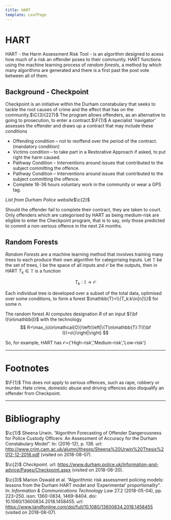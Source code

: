 ```yaml
---
title: HART
template: LeafPage
---
```


# HART
$\newcommand{\F}[1]{^{[\text{F}#1]}}$
$\newcommand{\C}[2]{^{[#1\text{, p.#2}]}}$
$\newcommand{\c}[1]{^{[#1]}}$

HART - the Harm Assessment Risk Tool - is an algorithm designed to acess how much of a risk an offender poses to their community. HART functions using the machine learning process of *random forests*, a method by which many algorithms are generated and there is a first past the post vote between all of them.

## Background - Checkpoint

Checkpoint is an initiative within the Durham constabulary that seeks to tackle the root causes of crime and the effect that has on the community.$\C{3}{227}$ The program allows offenders, as an alternative to going to prosecution, to enter a contract.$\F{1}$ A specialist 'navigator' assesses the offender and draws up a contract that may include these conditions

* Offending condition – not to reoffend over the period of the contract. (mandatory condition)
* Victims condition – to take part in a Restorative Approach if asked, to put right the harm caused.
* Pathway Condition – Interventions around issues that contributed to the subject committing the offence.
* Pathway Condition – Interventions around issues that contributed to the subject committing the offence.
* Complete 18-36 hours voluntary work in the community or wear a GPS tag.

*List from Durham Police website*$\c{2}$

Should the offender fail to complete their contract, they are taken to court. Only offenders which are categorised by HART as being medium-risk are eligible to enter the Checkpoint program, that is to say, only those predicted to commit a non-serious offence in the next 24 months.

## Random Forests

*Random Forests* are a machine learning method that involves training many trees to each produce their own algorithm for categorising inputs. Let $\mathbb{T}$ be the set of trees, $\mathbb{I}$ be the space of all inputs and $\mathcal{O}$ be the outputs, then in HART $T_k\in\mathbb{T}$ is a function

$$ T_k:\mathbb{I}\to\mathcal{O} $$

Each individual tree is developed over a subset of the total data, optimised over some conditions, to form a forest $\mathbb{T}=\\{T_k:k\in[n]\\}$ for some $n$.

The random forest AI computes designation $R$ of an input ${\bf I}\in\mathbb{I}$ with the technology
$$ R=\max_{o\in\mathcal{O}}\left(\left|\{T\in\mathbb{T}:T({\bf I})=o\}\right|\right) $$

So, for example, HART has $\mathcal{O}=${'High-risk','Medium-risk','Low-risk'}

---
# Footnotes

$\F{1}$ This does not apply to serious offences, such as rape, robbery or murder. Hate crime, domestic abuse and driving offences also disqualify an offender from Checkpoint.

---
# Bibliography

$\c{1}$ Sheena Urwin. “Algorithm Forecasting of Offender Dangerousness for Police Custody Officers: An Assessment of Accuracy for the Durham Constabulary Model”. In: (2016-12), p. 136. url: http://www.crim.cam.ac.uk/alumni/theses/Sheena%20Urwin%20Thesis%2012-12-2016.pdf (visited on 2018-08-07).

$\c{2}$ *Checkpoint*. url: https://www.durham.police.uk/Information-and-advice/Pages/Checkpoint.aspx (visited on 2018-08-20).

$\c{3}$ Marion Oswald et al. “Algorithmic risk assessment policing models: lessons from the Durham HART model and ‘Experimental’ proportionality”. In: *Information & Communications Technology Law* 27.2 (2018-05-04), pp. 223–250. issn: 1360-0834, 1469-8404. doi: 10.1080/13600834.2018.1458455. url: https://www.tandfonline.com/doi/full/10.1080/13600834.2018.1458455 (visited on 2018-08-07).
